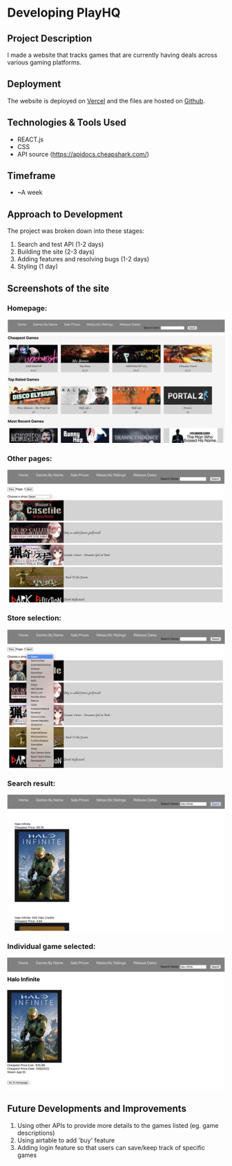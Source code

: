# Developing PlayHQ

## Project Description

I made a website that tracks games that are currently having deals across various gaming platforms.

## Deployment

The website is deployed on [Vercel](https://play-hq.vercel.app/) and the files are hosted on [Github](https://github.com/soursorbet/PlayHQ).

## Technologies & Tools Used

- REACT.js
- CSS
- API source (https://apidocs.cheapshark.com/)

## Timeframe

- ~A week

## Approach to Development

The project was broken down into these stages:

1. Search and test API (1-2 days)
2. Building the site (2-3 days)
3. Adding features and resolving bugs (1-2 days)
4. Styling (1 day)

## Screenshots of the site

### Homepage:

![alt text](/screenshots/homepage.png)

### Other pages:

![alt text](/screenshots/otherPages.png)

### Store selection:

![alt text](/screenshots/storeDropdown.png)

### Search result:

![alt text](/screenshots/searchResult.png)

### Individual game selected:

![alt text](/screenshots/indivGame.png)

## Future Developments and Improvements

1. Using other APIs to provide more details to the games listed (eg. game descriptions)
2. Using airtable to add 'buy' feature
3. Adding login feature so that users can save/keep track of specific games
